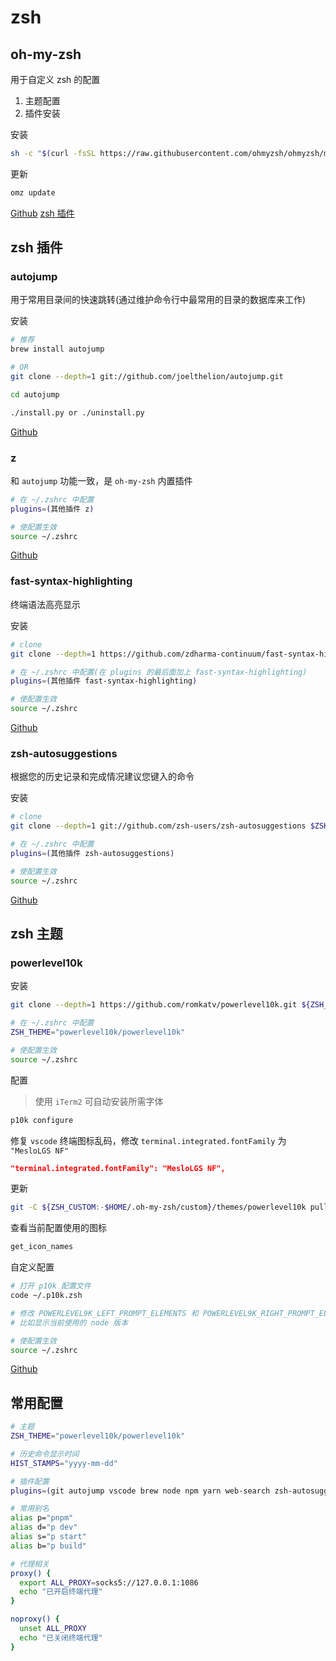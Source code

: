 # zsh

## oh-my-zsh

用于自定义 zsh 的配置

1. 主题配置
2. 插件安装

安装

```sh
sh -c "$(curl -fsSL https://raw.githubusercontent.com/ohmyzsh/ohmyzsh/master/tools/install.sh)"
```

更新

```sh
omz update
```

[Github](https://github.com/ohmyzsh/ohmyzsh)
[zsh 插件](zsh)

## zsh 插件

### autojump

用于常用目录间的快速跳转(通过维护命令行中最常用的目录的数据库来工作)

安装

```sh
# 推荐
brew install autojump

# OR
git clone --depth=1 git://github.com/joelthelion/autojump.git

cd autojump

./install.py or ./uninstall.py
```

[Github](https://github.com/wting/autojump)

### z

和 `autojump` 功能一致，是 `oh-my-zsh` 内置插件

```sh
# 在 ~/.zshrc 中配置
plugins=(其他插件 z)

# 使配置生效
source ~/.zshrc
```

[Github](https://github.com/rupa/z)

### fast-syntax-highlighting

终端语法高亮显示

安装

```sh
# clone
git clone --depth=1 https://github.com/zdharma-continuum/fast-syntax-highlighting.git ${ZSH_CUSTOM:-$HOME/.oh-my-zsh/custom}/plugins/fast-syntax-highlighting

# 在 ~/.zshrc 中配置(在 plugins 的最后面加上 fast-syntax-highlighting)
plugins=(其他插件 fast-syntax-highlighting)

# 使配置生效
source ~/.zshrc
```

[Github](https://github.com/zdharma-continuum/fast-syntax-highlighting)

### zsh-autosuggestions

根据您的历史记录和完成情况建议您键入的命令

安装

```sh
# clone
git clone --depth=1 git://github.com/zsh-users/zsh-autosuggestions $ZSH_CUSTOM/plugins/zsh-autosuggestions

# 在 ~/.zshrc 中配置
plugins=(其他插件 zsh-autosuggestions)

# 使配置生效
source ~/.zshrc
```

[Github](https://github.com/zsh-users/zsh-autosuggestions)

## zsh 主题

### powerlevel10k

安装

```sh
git clone --depth=1 https://github.com/romkatv/powerlevel10k.git ${ZSH_CUSTOM:-$HOME/.oh-my-zsh/custom}/themes/powerlevel10k

# 在 ~/.zshrc 中配置
ZSH_THEME="powerlevel10k/powerlevel10k"

# 使配置生效
source ~/.zshrc
```

配置

> 使用 `iTerm2` 可自动安装所需字体

```sh
p10k configure
```

修复 `vscode` 终端图标乱码，修改 `terminal.integrated.fontFamily` 为 `"MesloLGS NF"`

```json
"terminal.integrated.fontFamily": "MesloLGS NF",
```

更新

```sh
git -C ${ZSH_CUSTOM:-$HOME/.oh-my-zsh/custom}/themes/powerlevel10k pull
```

查看当前配置使用的图标

```sh
get_icon_names
```

自定义配置

```sh
# 打开 p10k 配置文件
code ~/.p10k.zsh

# 修改 POWERLEVEL9K_LEFT_PROMPT_ELEMENTS 和 POWERLEVEL9K_RIGHT_PROMPT_ELEMENTS 的配置
# 比如显示当前使用的 node 版本

# 使配置生效
source ~/.zshrc
```

[Github](https://github.com/romkatv/powerlevel10k)

## 常用配置

```zsh
# 主题
ZSH_THEME="powerlevel10k/powerlevel10k"

# 历史命令显示时间
HIST_STAMPS="yyyy-mm-dd"

# 插件配置
plugins=(git autojump vscode brew node npm yarn web-search zsh-autosuggestions fast-syntax-highlighting)

# 常用别名
alias p="pnpm"
alias d="p dev"
alias s="p start"
alias b="p build"

# 代理相关
proxy() {
  export ALL_PROXY=socks5://127.0.0.1:1086
  echo "已开启终端代理"
}

noproxy() {
  unset ALL_PROXY
  echo "已关闭终端代理"
}
```
